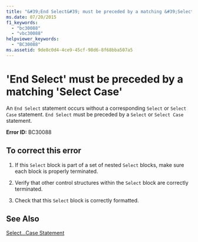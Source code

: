 ```yaml
---
title: "&#39;End Select&#39; must be preceded by a matching &#39;Select Case&#39;"
ms.date: 07/20/2015
f1_keywords: 
  - "bc30088"
  - "vbc30088"
helpviewer_keywords: 
  - "BC30088"
ms.assetid: 9de8c0d4-4ce9-45cf-98d6-8f68bba507a5
---
```

# &#39;End Select&#39; must be preceded by a matching &#39;Select Case&#39;
An `End Select` statement occurs without a corresponding `Select` or `Select Case` statement. `End Select` must be preceded by a `Select` or `Select Case` statement.  
  
 **Error ID:** BC30088  
  
## To correct this error  
  
1. If this `Select` block is part of a set of nested `Select` blocks, make sure each block is properly terminated.  
  
2. Verify that other control structures within the `Select` block are correctly terminated.  
  
3. Check that this `Select` block is correctly formatted.  
  
## See Also  
 [Select...Case Statement](../../visual-basic/language-reference/statements/select-case-statement.md)
